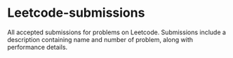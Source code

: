 # Leetcode-submissions
All accepted submissions for problems on Leetcode.
Submissions include a description containing name and number of problem, along with performance details.
